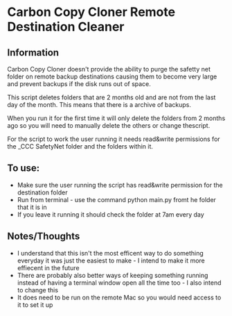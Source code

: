 <h1>Carbon Copy Cloner Remote Destination Cleaner</h1>

<h2>Information</h2>
Carbon Copy Cloner doesn't provide the ability to purge the safetty net folder on remote backup destinations causing them to become very large and prevent backups if the disk runs out of space.

This script deletes folders that are 2 months old and are not from the last day of the month. This means that there is a archive of backups.

When you run it for the first time it will only delete the folders from 2 months ago so you will need to manually delete the others or change thescript. 

For the script to work the user running it needs read&write permissions for the _CCC SafetyNet folder and the folders within it.

<h2>To use:</h2>
<ul>
<li>Make sure the user running the script has read&write permission for the destination folder</li>
<li>Run from terminal - use the command python main.py fromt he folder that it is in</li>
<li>If you leave it running it should check the folder at 7am every day</li>
</ul>

<h2>Notes/Thoughts</h2>
<ul>
<li>I understand that this isn't the most efficent way to do something everyday it was just the easiest to make - I intend to make it more effiecent in the future</li>
<li>There are probably also better ways of keeping something running instead of having a terminal window open all the time too - I also intend to change this</li>
<li>It does need to be run on the remote Mac so you would need access to it to set it up</li>
</ul>
